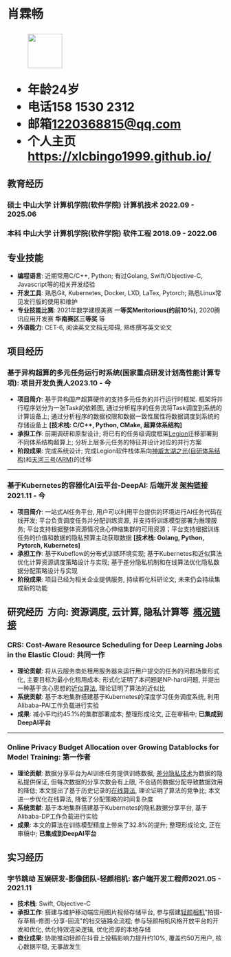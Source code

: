 <h1>
  <span>肖霖畅</span>
  <span>
  </span>
  <ul>
    <img src="https://s11.ax1x.com/2023/12/26/pibEFGF.jpg" height="80">
  </ul>
  <ul>
    <li><span>年龄</span>24岁</li>
    <li><span>电话</span>158 1530 2312</li>
    <li><span>邮箱</span><a href="mailto:1220368815@qq.com">1220368815@qq.com</a></li>
    <li><span>个人主页</span><a href="https://xlcbingo1999.github.io/">https://xlcbingo1999.github.io/</a></li>
  </ul>
  
</h1>

## 教育经历
### 硕士 中山大学 计算机学院(软件学院) 计算机技术<span class="role">&nbsp;</span><span class="right">2022.09 - 2025.06</span>
### 本科 中山大学 计算机学院(软件学院) 软件工程<span class="role">&nbsp;</span><span class="right">2018.09 - 2022.06</span>


## 专业技能

- **编程语言**: 近期常用C/C++, Python; 有过Golang, Swift/Objective-C, Javascript等的相关开发经验
- **开发工具**: 熟悉Git, Kubernetes, Docker, LXD, LaTex, Pytorch; 熟悉Linux常见发行版的使用和维护
- **专业技能比赛**: 2021年数学建模美赛 **一等奖Meritorious(约前10\%)**, 2020腾讯应用开发赛 **华南赛区三等奖** 等
- **外语能力**: CET-6, 阅读英文文档无障碍, 熟练撰写英文论文

## 项目经历

### 基于异构超算的多元任务运行时系统(国家重点研发计划高性能计算专项)<span class="role">:&nbsp;项目开发负责人</span><span class="right">2023.10 - 今</span>

- **项目简介**: 基于异构国产超算硬件的支持多元任务的并行运行时框架. 框架将并行程序划分为一张Task的依赖图, 通过分析程序的任务流将Task调度到系统的计算设备上; 通过分析程序的数据权限和数据一致性属性将数据调度到系统的存储设备上 **[技术栈: C/C++, Python, CMake, 超算体系结构]**
- **承担工作**: 前期调研和原型设计; 将已有的任务级调度框架<a href="https://xlcbingo1999.github.io/assets/pdf/Legion_Stack_Intro.pdf">Legion</a>迁移部署到不同体系结构超算上; 分析上层多元任务的特征并设计对应的并行方案
- **阶段成果**: 完成系统设计; 完成Legion软件栈体系向<a href="https://www.nsccwx.cn/">神威太湖之光(自研体系结构)</a>和<a href="https://www.nscc-tj.cn/">天河三号(ARM)</a>的迁移 

---

### 基于Kubernetes的容器化AI云平台-DeepAI<span class="role">:&nbsp;后端开发&nbsp;<a href="https://xlcbingo1999.github.io/assets/pdf/DeepAI.pdf">架构链接</a></span><span class="right">2021.11 - 今</span>

- **项目简介**: 一站式AI任务平台, 用户可以利用平台提供的环境进行AI任务代码在线开发; 平台负责调度任务并分配训练资源, 并支持将训练模型部署为推理服务; 平台支持根据整体资源情况贪心伸缩集群的可用资源；平台支持根据训练任务的价值和数据的隐私预算主动获取数据 **[技术栈: Golang, Python, Pytorch, Kubernetes]**
- **承担工作**: 基于Kubeflow的分布式训练环境实现; 基于Kubernetes和近似算法优化计算资源调度策略设计与实现; 基于差分隐私机制和在线算法优化隐私数据分配策略设计与实现
- **阶段成果**: 项目已经为相关企业提供服务, 持续孵化科研论文, 未来仍会持续集成新的功能


## 研究经历<span class="role">&nbsp; 方向: 资源调度, 云计算, 隐私计算等&nbsp; <a href="https://xlcbingo1999.github.io/assets/pdf/Paper_System_Overview.pdf">概况链接</a></span>

### CRS: Cost-Aware Resource Scheduling for Deep Learning Jobs in the Elastic Cloud<span class="role">:&nbsp;共同一作</span>

- **理论贡献**: 将从云服务商处租用服务器来运行用户提交的任务的问题场景形式化, 主要目标为最小化租用成本; 形式化证明了本问题是NP-hard问题, 并提出一种基于贪心思想的<a href="https://xlcbingo1999.github.io/assets/pdf/approximation_algorithm.pdf">近似算法</a>, 理论证明了算法的近似比
- **系统贡献**: 基于本地集群搭建基于Kubernetes的深度学习任务调度系统, 利用Alibaba-PAI工作负载进行实验
- **成果**: 减小平均约45.1\%的集群部署成本; 整理形成论文, 正在审稿中; **已集成到DeepAI平台** 

---

### Online Privacy Budget Allocation over Growing Datablocks for Model Training<span class="role">:&nbsp;第一作者</span>

- **理论贡献**: 数据分享平台为AI训练任务提供训练数据, <a href="https://www.amazonaws.cn/knowledge/what-is-differential-privacy/">差分隐私技术</a>为数据的隐私提供保证, 但每次数据的分享次数会有上限, 不合适的数据分配导致数据效用的降低; 本文提出了基于历史记录的<a href="https://xlcbingo1999.github.io/assets/pdf/online_algorithm.pdf">在线算法</a>, 理论证明了算法的竞争比; 本文进一步优化在线算法, 降低了分配策略的时间复杂度
- **系统贡献**: 基于本地集群搭建基于Kubernetes的隐私数据分享平台, 基于Alibaba-DP工作负载进行实验
- **成果**: 本文的算法在训练模型精度上带来了32.8\%的提升; 整理形成论文, 正在审稿中; **已集成到DeepAI平台**


## 实习经历

### 字节跳动 互娱研发-影像团队-轻颜相机<span class="role">:&nbsp;客户端开发工程师</span><span class="right">2021.05 - 2021.11</span><br>

- **技术栈**: Swift, Objective-C
- **承担工作**: 搭建与维护移动端应用图片视频存储平台, 参与搭建<a href="https://m.ulikecam.com/">轻颜相机</a>"拍摄-存草稿-修图-分享-回流"的社交链路全流程; 参与轻颜相机风格开放平台的开发和优化, 优化特效渲染逻辑, 优化资源的本地存储
- **商业成果**: 协助推动轻颜在抖音上投稿影响力提升约10\%, 覆盖约50万用户, 核心数据平稳, 无事故发生